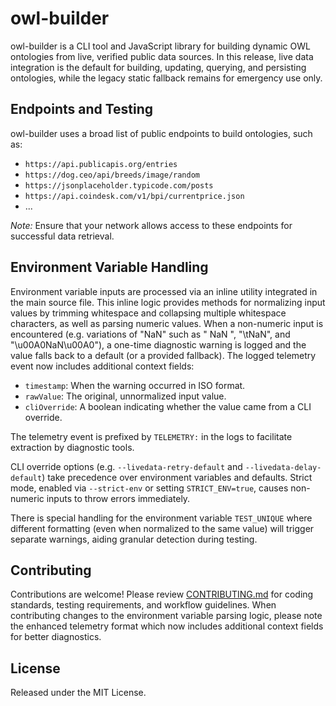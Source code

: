 # owl-builder

owl-builder is a CLI tool and JavaScript library for building dynamic OWL ontologies from live, verified public data sources. In this release, live data integration is the default for building, updating, querying, and persisting ontologies, while the legacy static fallback remains for emergency use only.

## Endpoints and Testing

owl-builder uses a broad list of public endpoints to build ontologies, such as:

- `https://api.publicapis.org/entries`
- `https://dog.ceo/api/breeds/image/random`
- `https://jsonplaceholder.typicode.com/posts`
- `https://api.coindesk.com/v1/bpi/currentprice.json`
- ...

_Note:_ Ensure that your network allows access to these endpoints for successful data retrieval.

## Environment Variable Handling

Environment variable inputs are processed via an inline utility integrated in the main source file. This inline logic provides methods for normalizing input values by trimming whitespace and collapsing multiple whitespace characters, as well as parsing numeric values. When a non-numeric input is encountered (e.g. variations of "NaN" such as " NaN ", "\tNaN", and "\u00A0NaN\u00A0"), a one-time diagnostic warning is logged and the value falls back to a default (or a provided fallback). The logged telemetry event now includes additional context fields:

- `timestamp`: When the warning occurred in ISO format.
- `rawValue`: The original, unnormalized input value.
- `cliOverride`: A boolean indicating whether the value came from a CLI override.

The telemetry event is prefixed by `TELEMETRY:` in the logs to facilitate extraction by diagnostic tools.

CLI override options (e.g. `--livedata-retry-default` and `--livedata-delay-default`) take precedence over environment variables and defaults. Strict mode, enabled via `--strict-env` or setting `STRICT_ENV=true`, causes non-numeric inputs to throw errors immediately.

There is special handling for the environment variable `TEST_UNIQUE` where different formatting (even when normalized to the same value) will trigger separate warnings, aiding granular detection during testing.

## Contributing

Contributions are welcome! Please review [CONTRIBUTING.md](CONTRIBUTING.md) for coding standards, testing requirements, and workflow guidelines. When contributing changes to the environment variable parsing logic, please note the enhanced telemetry format which now includes additional context fields for better diagnostics.

## License

Released under the MIT License.
